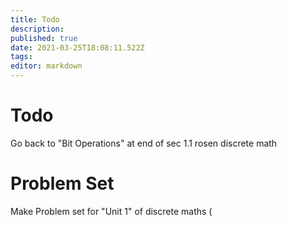 ```yaml
---
title: Todo
description: 
published: true
date: 2021-03-25T18:08:11.522Z
tags: 
editor: markdown
---
```


# Todo
Go back to "Bit Operations" at end of sec 1.1 rosen discrete math

# Problem Set
Make Problem set for "Unit 1" of discrete maths (